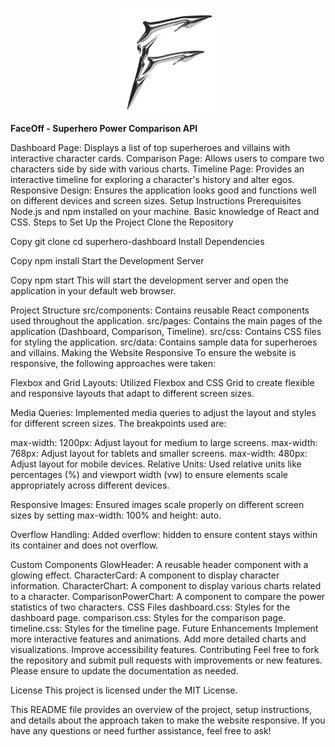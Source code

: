 <p align="center">
  <img src="https://github.com/Dhiali/super-dashboard/blob/main/src/assets/fo%202.3.png?raw=true" width="150">
</p>
 
 **FaceOff - Superhero Power Comparison API** 


Dashboard Page: Displays a list of top superheroes and villains with interactive character cards.
Comparison Page: Allows users to compare two characters side by side with various charts.
Timeline Page: Provides an interactive timeline for exploring a character's history and alter egos.
Responsive Design: Ensures the application looks good and functions well on different devices and screen sizes.
Setup Instructions
Prerequisites
Node.js and npm installed on your machine.
Basic knowledge of React and CSS.
Steps to Set Up the Project
Clone the Repository

Copy
git clone <repository-url>
cd superhero-dashboard
Install Dependencies

Copy
npm install
Start the Development Server

Copy
npm start
This will start the development server and open the application in your default web browser.

Project Structure
src/components: Contains reusable React components used throughout the application.
src/pages: Contains the main pages of the application (Dashboard, Comparison, Timeline).
src/css: Contains CSS files for styling the application.
src/data: Contains sample data for superheroes and villains.
Making the Website Responsive
To ensure the website is responsive, the following approaches were taken:

Flexbox and Grid Layouts: Utilized Flexbox and CSS Grid to create flexible and responsive layouts that adapt to different screen sizes.

Media Queries: Implemented media queries to adjust the layout and styles for different screen sizes. The breakpoints used are:

max-width: 1200px: Adjust layout for medium to large screens.
max-width: 768px: Adjust layout for tablets and smaller screens.
max-width: 480px: Adjust layout for mobile devices.
Relative Units: Used relative units like percentages (%) and viewport width (vw) to ensure elements scale appropriately across different devices.

Responsive Images: Ensured images scale properly on different screen sizes by setting max-width: 100% and height: auto.

Overflow Handling: Added overflow: hidden to ensure content stays within its container and does not overflow.

Custom Components
GlowHeader: A reusable header component with a glowing effect.
CharacterCard: A component to display character information.
CharacterChart: A component to display various charts related to a character.
ComparisonPowerChart: A component to compare the power statistics of two characters.
CSS Files
dashboard.css: Styles for the dashboard page.
comparison.css: Styles for the comparison page.
timeline.css: Styles for the timeline page.
Future Enhancements
Implement more interactive features and animations.
Add more detailed charts and visualizations.
Improve accessibility features.
Contributing
Feel free to fork the repository and submit pull requests with improvements or new features. Please ensure to update the documentation as needed.

License
This project is licensed under the MIT License.

This README file provides an overview of the project, setup instructions, and details about the approach taken to make the website responsive. If you have any questions or need further assistance, feel free to ask!

